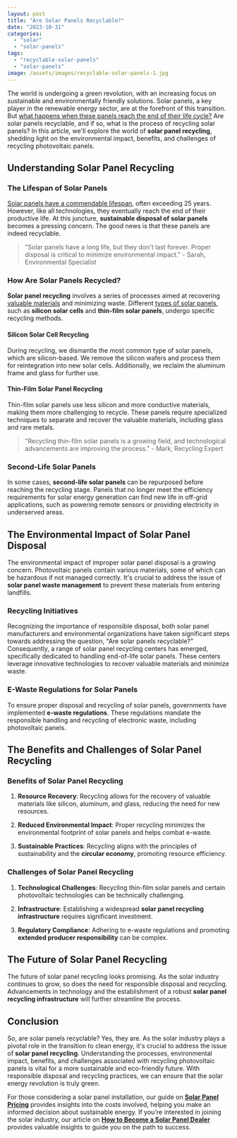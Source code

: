 ```yaml
---
layout: post
title: "Are Solar Panels Recyclable?"
date: "2023-10-31"
categories: 
  - "solar"
  - "solar-panels"
tags: 
  - "recyclable-solar-panels"
  - "solar-panels"
image: /assets/images/recyclable-solar-panels-1.jpg
---
```


The world is undergoing a green revolution, with an increasing focus on sustainable and environmentally friendly solutions. Solar panels, a key player in the renewable energy sector, are at the forefront of this transition. But [what happens when these panels reach the end of their life cycle?](/what-happens-when-solar-panels-wear-out/) Are solar panels recyclable, and if so, what is the process of recycling solar panels? In this article, we'll explore the world of **solar panel recycling**, shedding light on the environmental impact, benefits, and challenges of recycling photovoltaic panels.

## Understanding Solar Panel Recycling

### The Lifespan of Solar Panels

[Solar panels have a commendable lifespan](/how-long-do-residential-solar-panels/), often exceeding 25 years. However, like all technologies, they eventually reach the end of their productive life. At this juncture, **sustainable disposal of solar panels** becomes a pressing concern. The good news is that these panels are indeed recyclable.

> "Solar panels have a long life, but they don't last forever. Proper disposal is critical to minimize environmental impact." - Sarah, Environmental Specialist

### How Are Solar Panels Recycled?

**Solar panel recycling** involves a series of processes aimed at recovering [valuable materials](/how-are-solar-panels-made/) and minimizing waste. Different [types of solar panels,](/solar-panel-types/) such as **silicon solar cells** and **thin-film solar panels**, undergo specific recycling methods.

#### Silicon Solar Cell Recycling

During recycling, we dismantle the most common type of solar panels, which are silicon-based. We remove the silicon wafers and process them for reintegration into new solar cells. Additionally, we reclaim the aluminum frame and glass for further use.

#### Thin-Film Solar Panel Recycling

Thin-film solar panels use less silicon and more conductive materials, making them more challenging to recycle. These panels require specialized techniques to separate and recover the valuable materials, including glass and rare metals.

> "Recycling thin-film solar panels is a growing field, and technological advancements are improving the process." - Mark, Recycling Expert

### Second-Life Solar Panels

In some cases, **second-life solar panels** can be repurposed before reaching the recycling stage. Panels that no longer meet the efficiency requirements for solar energy generation can find new life in off-grid applications, such as powering remote sensors or providing electricity in underserved areas.

## The Environmental Impact of Solar Panel Disposal

The environmental impact of improper solar panel disposal is a growing concern. Photovoltaic panels contain various materials, some of which can be hazardous if not managed correctly. It's crucial to address the issue of **solar panel waste management** to prevent these materials from entering landfills.

### Recycling Initiatives

Recognizing the importance of responsible disposal, both solar panel manufacturers and environmental organizations have taken significant steps towards addressing the question, "Are solar panels recyclable?" Consequently, a range of solar panel recycling centers has emerged, specifically dedicated to handling end-of-life solar panels. These centers leverage innovative technologies to recover valuable materials and minimize waste.

### E-Waste Regulations for Solar Panels

To ensure proper disposal and recycling of solar panels, governments have implemented **e-waste regulations**. These regulations mandate the responsible handling and recycling of electronic waste, including photovoltaic panels.

## The Benefits and Challenges of Solar Panel Recycling

### Benefits of Solar Panel Recycling

1. **Resource Recovery**: Recycling allows for the recovery of valuable materials like silicon, aluminum, and glass, reducing the need for new resources.

3. **Reduced Environmental Impact**: Proper recycling minimizes the environmental footprint of solar panels and helps combat e-waste.

5. **Sustainable Practices**: Recycling aligns with the principles of sustainability and the **circular economy**, promoting resource efficiency.

### Challenges of Solar Panel Recycling

1. **Technological Challenges**: Recycling thin-film solar panels and certain photovoltaic technologies can be technically challenging.

3. **Infrastructure**: Establishing a widespread **solar panel recycling infrastructure** requires significant investment.

5. **Regulatory Compliance**: Adhering to e-waste regulations and promoting **extended producer responsibility** can be complex.

## The Future of Solar Panel Recycling

The future of solar panel recycling looks promising. As the solar industry continues to grow, so does the need for responsible disposal and recycling. Advancements in technology and the establishment of a robust **solar panel recycling infrastructure** will further streamline the process.

## Conclusion

So, are solar panels recyclable? Yes, they are. As the solar industry plays a pivotal role in the transition to clean energy, it's crucial to address the issue of **solar panel recycling**. Understanding the processes, environmental impact, benefits, and challenges associated with recycling photovoltaic panels is vital for a more sustainable and eco-friendly future. With responsible disposal and recycling practices, we can ensure that the solar energy revolution is truly green.

For those considering a solar panel installation, our guide on **[Solar Panel Pricing](/solar-panel-pricing-guide-understanding-the-costs-of-going-solar/)** provides insights into the costs involved, helping you make an informed decision about sustainable energy. If you're interested in joining the solar industry, our article on **[How to Become a Solar Panel Dealer](https://www.jnadealerprogram.com/blog/how-to-become-a-solar-panel-dealer-illuminating-the-path-to-success/)** provides valuable insights to guide you on the path to success.
